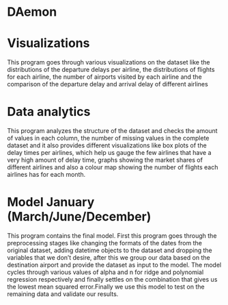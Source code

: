 # DAemon

# Visualizations 
This program goes through various visualizations on the dataset like the distributions of the departure delays per airline, the distributions of flights for each airline, the number of airports visited by each airline and the comparison of the departure delay and arrival delay of different airlines

# Data analytics
This program analyzes the structure of the dataset and checks the amount of values in each column, the number of missing values in the complete dataset and it also provides different visualizations like box plots of the delay times per airlines, which help us gauge the few airlines that have a very high amount of delay time, graphs showing the market shares of different airlines and also a colour map showing the number of flights each airlines has for each month.

# Model January (March/June/December)
This program contains the final model. First this program goes through the preprocessing stages like changing the formats of the dates from the original dataset, adding datetime objects to the dataset and dropping the variables that we don’t desire, after this we group our data based on the destination airport and provide the dataset as input to the model.
The model cycles through various values of alpha and n for ridge and polynomial regression respectively and finally settles on the combination that gives us the lowest mean squared error.Finally we use this model to test on the remaining data and validate our results. 
